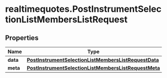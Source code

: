 # realtimequotes.PostInstrumentSelectionListMembersListRequest

## Properties

Name | Type | Description | Notes
------------ | ------------- | ------------- | -------------
**data** | [**PostInstrumentSelectionListMembersListRequestData**](PostInstrumentSelectionListMembersListRequestData.md) |  | [optional] 
**meta** | [**PostInstrumentSelectionListMembersListRequestMeta**](PostInstrumentSelectionListMembersListRequestMeta.md) |  | [optional] 


